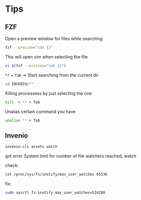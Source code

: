 # Tips

## FZF

Open a preview window for files while searching

```bash
fzf --preview="cat {}"
```

This will open vim when selecting the file

```bash
vi $(fzf --preview="cat {}")
```

`**` + `Tab` -> Start searching from the current dir

```bash
cd INVENIO/**
```

 Killing processess by just selecting the one

```bash
kill -9 ** + Tab
```

Unalias certain command you have

```bash
unalias ** + Tab
```

## Invenio

```bash
invenio-cli assets watch
```

got error System limit for number of file watchers reached, watch 

check:

```bash
cat /proc/sys/fs/inotify/max_user_watches 65536
```

fix:

```bash
sudo sysctl fs.inotify.max_user_watches=524288
```